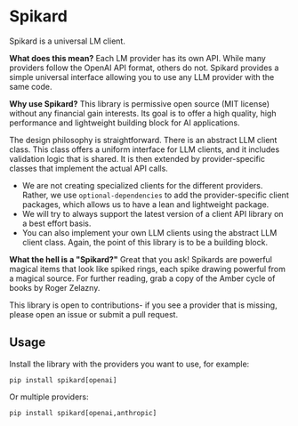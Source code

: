 # Spikard

Spikard is a universal LM client.

**What does this mean?** Each LM provider has its own API. While many providers follow the OpenAI API format, others do not.
Spikard provides a simple universal interface allowing you to use any LLM provider with the same code.

**Why use Spikard?** This library is permissive open source (MIT license) without any financial gain interests.
Its goal is to offer a high quality, high performance and lightweight building block for AI applications.

The design philosophy is straightforward. There is an abstract LLM client class. This class offers a uniform interface for LLM clients, and it includes validation logic that is shared. It is then extended by provider-specific classes that implement the actual API calls.

- We are not creating specialized clients for the different providers. Rather, we use `optional-dependencies` to add the provider-specific client packages, which allows us to have a lean and lightweight package.
- We will try to always support the latest version of a client API library on a best effort basis.
- You can also implement your own LLM clients using the abstract LLM client class. Again, the point of this library is to be a building block.

**What the hell is a "Spikard?"** Great that you ask! Spikards are powerful magical items that look like spiked rings, each spike drawing powerful from a magical source.
For further reading, grab a copy of the Amber cycle of books by Roger Zelazny.

This library is open to contributions- if you see a provider that is missing, please open an issue or submit a pull request.

## Usage

Install the library with the providers you want to use, for example:

```shell
pip install spikard[openai]
```

Or multiple providers:

```shell
pip install spikard[openai,anthropic]
```
